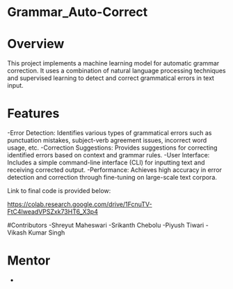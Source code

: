 # Grammar_Auto-Correct
# Overview
This project implements a machine learning model for automatic grammar correction. It uses a combination of natural language processing techniques and supervised learning to detect and correct grammatical errors in text input.

# Features
-Error Detection: Identifies various types of grammatical errors such as punctuation mistakes, subject-verb agreement issues, incorrect word usage, etc.
-Correction Suggestions: Provides suggestions for correcting identified errors based on context and grammar rules.
-User Interface: Includes a simple command-line interface (CLI) for inputting text and receiving corrected output.
-Performance: Achieves high accuracy in error detection and correction through fine-tuning on large-scale text corpora.

Link to final code is provided below:

https://colab.research.google.com/drive/1FcnuTV-FtC4lweadVPSZxk73HT6_X3p4

#Contributors
-Shreyut Maheswari
-Srikanth Chebolu 
-Piyush Tiwari
-Vikash Kumar Singh

# Mentor
-
